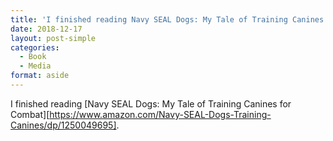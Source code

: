 ```yaml
---
title: 'I finished reading Navy SEAL Dogs: My Tale of Training Canines for Combat'
date: 2018-12-17
layout: post-simple
categories: 
  - Book
  - Media
format: aside
---
```


I finished reading [Navy SEAL Dogs: My Tale of Training Canines for Combat][https://www.amazon.com/Navy-SEAL-Dogs-Training-Canines/dp/1250049695].